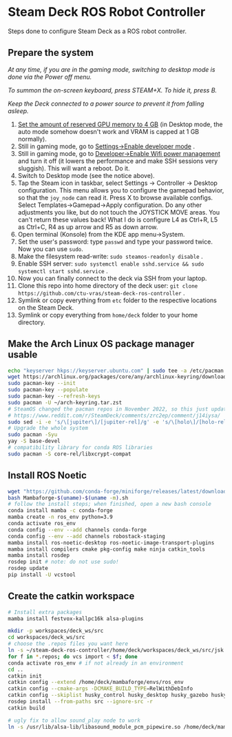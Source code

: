 # Steam Deck ROS Robot Controller

Steps done to configure Steam Deck as a ROS robot controller.

## Prepare the system

*At any time, if you are in the gaming mode, switching to desktop mode is done via the Power off menu.*

*To summon the on-screen keyboard, press STEAM+X. To hide it, press B.*

*Keep the Deck connected to a power source to prevent it from falling asleep.*

1. [Set the amount of reserved GPU memory to 4 GB](https://www.youtube.com/watch?v=3iivwka513Y&t=677s) (in Desktop mode, the auto mode somehow doesn't work and VRAM is capped at 1 GB normally).
1. Still in gaming mode, go to [Settings->Enable developer mode](https://tuxexplorer.com/how-to-enable-developer-mode-on-steam-deck) .
2. Still in gaming mode, go to [Developer->Enable Wifi power management](https://tuxexplorer.com/wifi-power-saving-mode-on-the-steam-deck) and turn it off (it lowers the performance and make SSH sessions very sluggish). This will want a reboot. Do it.
3. Switch to Desktop mode (see the notice above).
4. Tap the Steam icon in taskbar, select Settings -> Controller -> Desktop configuration. This menu allows you to configure the gamepad behavior, so that the `joy_node` can read it. Press X to browse available configs. Select Templates->Gamepad->Apply configuration. Do any other adjustments you like, but do not touch the JOYSTICK MOVE areas. You can't return these values back! What I do is configure L4 as Ctrl+R, L5 as Ctrl+C, R4 as up arrow and R5 as down arrow.
5. Open terminal (Konsole) from the KDE app menu->System.
6. Set the user's password: type `passwd` and type your password twice. Now you can use `sudo`.
7. Make the filesystem read-write: `sudo steamos-readonly disable` .
8. Enable SSH server: `sudo systemctl enable sshd.service && sudo systemctl start sshd.service` .
9. Now you can finally connect to the deck via SSH from your laptop.
10. Clone this repo into home directory of the deck user: `git clone https://github.com/ctu-vras/steam-deck-ros-controller` .
11. Symlink or copy everything from `etc` folder to the respective locations on the Steam Deck.
12. Symlink or copy everything from `home/deck` folder to your home directory.

## Make the Arch Linux OS package manager usable

```bash
echo "keyserver hkps://keyserver.ubuntu.com" | sudo tee -a /etc/pacman.d/gnupg/gpg.conf
wget https://archlinux.org/packages/core/any/archlinux-keyring/download -O ~/arch-keyring.tar.zst
sudo pacman-key --init
sudo pacman-key --populate
sudo pacman-key --refresh-keys
sudo pacman -U ~/arch-keyring.tar.zst
# SteamOS changed the pacman repos in November 2022, so this just updates the specs of the repo files
# https://www.reddit.com/r/SteamDeck/comments/zrc2ep/comment/j14iysa/
sudo sed -i -e 's/\[jupiter\]/[jupiter-rel]/g' -e 's/\[holo\]/[holo-rel]/g' -e 's/\[core\]/[core-rel]/g' -e 's/\[extra\]/[extra-rel]/g' -e 's/\[community\]/[community-rel]/g' -e 's/\[multilib\]/[multilib-rel]/g' /etc/pacman.conf
# Upgrade the whole system
sudo pacman -Syu
yay -S base-devel
# compatibility library for conda ROS libraries
sudo pacman -S core-rel/libxcrypt-compat
```

## Install ROS Noetic

```bash
wget "https://github.com/conda-forge/miniforge/releases/latest/download/Mambaforge-$(uname)-$(uname -m).sh"
bash Mambaforge-$(uname)-$(uname -m).sh
# follow the install steps; when finished, open a new bash console
conda install mamba -c conda-forge
mamba create -n ros_env python=3.9
conda activate ros_env
conda config --env --add channels conda-forge
conda config --env --add channels robostack-staging
mamba install ros-noetic-desktop ros-noetic-image-transport-plugins
mamba install compilers cmake pkg-config make ninja catkin_tools
mamba install rosdep
rosdep init # note: do not use sudo!
rosdep update
pip install -U vcstool
```

## Create the catkin workspace

```bash
# Install extra packages
mamba install festvox-kallpc16k alsa-plugins

mkdir -p workspaces/deck_ws/src
cd workspaces/deck_ws/src
# choose the .repos files you want here
ln -s ~/steam-deck-ros-controller/home/deck/workspaces/deck_ws/src/jsk.repos ./
for f in *.repos; do vcs import < $f; done
conda activate ros_env # if not already in an environment
cd ..
catkin init
catkin config --extend /home/deck/mambaforge/envs/ros_env
catkin config --cmake-args -DCMAKE_BUILD_TYPE=RelWithDebInfo
catkin config --skiplist husky_control husky_desktop husky_gazebo husky_navigation husky_simulator spot_driver sound_classification imagesift jsk_tilt_laser multi_map_server audio_video_recorder jsk_rosbag_tools jsk_recognition jsk_perception jsk_people_tracking_filter jsk_pcl_ros_utils jsk_pcl_ros jsk_recognition_utils jsk_recognition people_tracking_filter people leg_detector people_velocity_tracker people_velocity_tracker
rosdep install --from-paths src --ignore-src -r
catkin build

# ugly fix to allow sound_play node to work
ln -s /usr/lib/alsa-lib/libasound_module_pcm_pipewire.so /home/deck/mambaforge/envs/ros_env/lib/alsa-lib/libasound_module_pcm_pipewire.so
```
